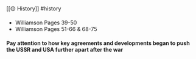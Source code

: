 [[🟡 History]] #history 

- Williamson Pages 39-50
- Williamson Pages 51-66 & 68-75

#### Pay attention to how key agreements and developments began to push the USSR and USA further apart after the war

